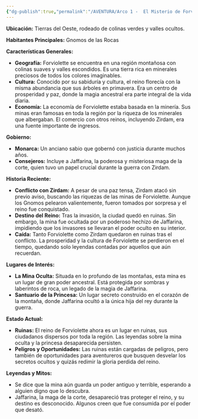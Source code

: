 ```yaml
---
{"dg-publish":true,"permalink":"/AVENTURA/Arco 1 -  El Misterio de Forviolette/Lugares/Forviolette/","tags":["lugares"]}
---
```


**Ubicación:** Tierras del Oeste, rodeado de colinas verdes y valles ocultos.

**Habitantes Principales:** Gnomos de las Rocas

**Características Generales:**

- **Geografía:** Forviolette se encuentra en una región montañosa con colinas suaves y valles escondidos. Es una tierra rica en minerales preciosos de todos los colores imaginables.
- **Cultura:** Conocido por su sabiduría y cultura, el reino florecía con la misma abundancia que sus árboles en primavera. Era un centro de prosperidad y paz, donde la magia ancestral era parte integral de la vida diaria.
- **Economía:** La economía de Forviolette estaba basada en la minería. Sus minas eran famosas en toda la región por la riqueza de los minerales que albergaban. El comercio con otros reinos, incluyendo Zirdam, era una fuente importante de ingresos.

**Gobierno:**

- **Monarca:** Un anciano sabio que gobernó con justicia durante muchos años.
- **Consejeros:** Incluye a Jaffarina, la poderosa y misteriosa maga de la corte, quien tuvo un papel crucial durante la guerra con Zirdam.

**Historia Reciente:**

- **Conflicto con Zirdam:** A pesar de una paz tensa, Zirdam atacó sin previo aviso, buscando las riquezas de las minas de Forviolette. Aunque los Gnomos pelearon valientemente, fueron tomados por sorpresa y el reino fue conquistado.
- **Destino del Reino:** Tras la invasión, la ciudad quedó en ruinas. Sin embargo, la mina fue ocultada por un poderoso hechizo de Jaffarina, impidiendo que los invasores se llevaran el poder oculto en su interior.
- **Caída:** Tanto Forviolette como Zirdam quedaron en ruinas tras el conflicto. La prosperidad y la cultura de Forviolette se perdieron en el tiempo, quedando solo leyendas contadas por aquellos que aún recuerdan.

**Lugares de Interés:**

- **La Mina Oculta:** Situada en lo profundo de las montañas, esta mina es un lugar de gran poder ancestral. Está protegida por sombras y laberintos de roca, un legado de la magia de Jaffarina.
- **Santuario de la Princesa:** Un lugar secreto construido en el corazón de la montaña, donde Jaffarina ocultó a la única hija del rey durante la guerra.

**Estado Actual:**

- **Ruinas:** El reino de Forviolette ahora es un lugar en ruinas, sus ciudadanos dispersos por toda la región. Las leyendas sobre la mina oculta y la princesa desaparecida persisten.
- **Peligros y Oportunidades:** Las ruinas están cargadas de peligros, pero también de oportunidades para aventureros que busquen desvelar los secretos ocultos y quizás redimir la gloria perdida del reino.

**Leyendas y Mitos:**

- Se dice que la mina aún guarda un poder antiguo y terrible, esperando a alguien digno que lo descubra.
- Jaffarina, la maga de la corte, desapareció tras proteger el reino, y su destino es desconocido. Algunos creen que fue consumida por el poder que desató.
